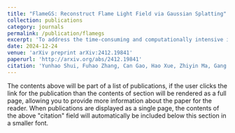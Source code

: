 ```yaml
---
title: "FlameGS: Reconstruct Flame Light Field via Gaussian Splatting"
collection: publications
category: journals
permalink: /publication/flamegs
excerpt: 'To address the time-consuming and computationally intensive issues of traditional ART algorithms for flame combustion diagnosis, inspired by flame simulation technology, we propose a novel representation method for flames. By modeling the luminous process of flames and utilizing 2D projection images for supervision, our experimental validation shows that this model achieves an average structural similarity index of 0.96 between actual images and predicted 2D projections, along with a Peak Signal-to-Noise Ratio of 39.05. Additionally, it saves approximately 34 times the computation time and about 10 times the memory compared to traditional algorithms.'
date: 2024-12-24
venue: 'arXiv preprint arXiv:2412.19841'
paperurl: 'http://arxiv.org/abs/2412.19841'
citation: 'Yunhao Shui, Fuhao Zhang, Can Gao, Hao Xue, Zhiyin Ma, Gang Xun, Xuesong Li. (2024). &quot;FlameGS: Reconstruct Flame Light Field via Gaussian Splatting.&quot; <i>arXiv preprint arXiv:2412.19841</i>.'
---
```


The contents above will be part of a list of publications, if the user clicks the link for the publication than the contents of section will be rendered as a full page, allowing you to provide more information about the paper for the reader. When publications are displayed as a single page, the contents of the above "citation" field will automatically be included below this section in a smaller font.